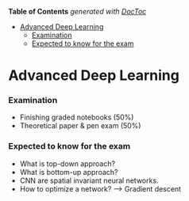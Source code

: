 <!-- START doctoc generated TOC please keep comment here to allow auto update -->
<!-- DON'T EDIT THIS SECTION, INSTEAD RE-RUN doctoc TO UPDATE -->
**Table of Contents**  *generated with [DocToc](https://github.com/thlorenz/doctoc)*

- [Advanced Deep Learning](#advanced-deep-learning)
    - [Examination](#examination)
    - [Expected to know for the exam](#expected-to-know-for-the-exam)

<!-- END doctoc generated TOC please keep comment here to allow auto update -->

# Advanced Deep Learning

### Examination
- Finishing graded notebooks (50%)
- Theoretical paper & pen exam (50%)

### Expected to know for the exam
- What is top-down approach?
- What is bottom-up approach?
- CNN are spatial invariant neural networks.
- How to optimize a network? --> Gradient descent